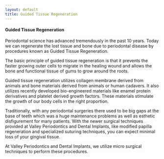 ```yaml
---
layout: default
title: Guided Tissue Regeneration
---
```


<h4>Guided Tissue Regeneration</h4>
<p></p>

<p>Periodontal science has advanced tremendously in the past 10 years. Today we can regenerate the lost tissue and bone due to periodontal disease by procedures known as Guided Tissue Regeneration.
</p>
<p>The basic principle of guided tissue regeneration is that it prevents the faster growing outer cells to migrate in the healing wound and allows the bone and functional tissue of gums to grow around the roots.
</p>
<p>Guided tissue regeneration utilizes collagen membrane derived from animals and bone materials derived from animals or human cadavers. It also utilizes recently developed bio-engineered materials like enamel protein derivatives and platelet derived growth factors. These materials stimulate the growth of our body cells in the right proportion.
</p>
<p>Traditionally, with any periodontal surgeries there used to be big gaps at the base of teeth which was a huge maintenance problems as well as esthetic disfigurement for many patients.  With the newer surgical techniques provided at Valley Periodontics and Dental Implants, like modified papilla regeneration and specialized suturing techniques, you can expect minimal loss of your gingival tissue.
</p>
<p>At Valley Periodontics and Dental Implants, we utilize micro surgical techniques to perform these procedures.
</p>